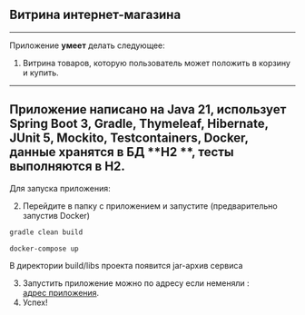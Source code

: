 ## Витрина интернет-магазина

_______

Приложение **умеет** делать следующее:

1. Витрина товаров, которую пользователь может положить в корзину и купить.

-------

Приложение написано на **Java 21**, использует **Spring Boot 3**, **Gradle**, **Thymeleaf**, **Hibernate**,
**JUnit 5**, **Mockito**, **Testcontainers**, **Docker**, данные хранятся в БД **H2
**, тесты выполняются в **H2**.
-------

Для запуска приложения:

2. Перейдите в папку с приложением и запустите (предварительно запустив Docker)

```gradle
gradle clean build
```

```command
docker-compose up
```

В директории build/libs проекта появится jar-архив сервиса

3. Запустить приложение можно по адресу если неменяли :  
   [адрес приложения](http://localhost:9091).
4. Успех!  